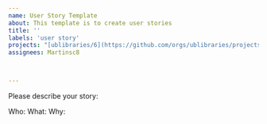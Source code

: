 ```yaml
---
name: User Story Template
about: This template is to create user stories
title: ''
labels: 'user story'
projects: "[ublibraries/6](https://github.com/orgs/ublibraries/projects/6)"
assignees: Martinsc8



---
```

Please describe your story:


Who:
What:
Why:
